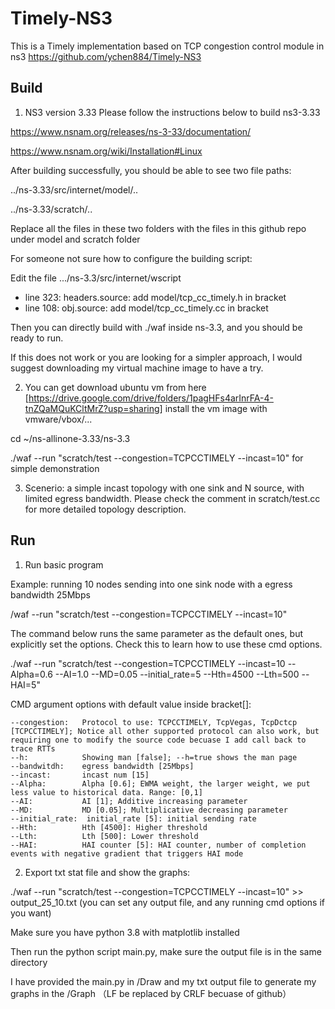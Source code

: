 # Timely-NS3

This is a Timely implementation based on TCP congestion control module in ns3
https://github.com/ychen884/Timely-NS3

## Build

1. NS3 version 3.33
Please follow the instructions below to build ns3-3.33

https://www.nsnam.org/releases/ns-3-33/documentation/

https://www.nsnam.org/wiki/Installation#Linux

After building successfully, you should be able to see two file paths:

../ns-3.33/src/internet/model/..

../ns-3.33/scratch/..

Replace all the files in these two folders with the files in this github repo under model and scratch folder 

For someone not sure how to configure the building script:

Edit the file .../ns-3.3/src/internet/wscript
- line 323: headers.source: add model/tcp_cc_timely.h in bracket
- line 108: obj.source: add model/tcp_cc_timely.cc in bracket

Then you can directly build with ./waf inside ns-3.3, and you should be ready to run. 

If this does not work or you are looking for a simpler approach, I would suggest downloading my virtual machine image to have a try.

2. You can get download ubuntu vm from here [https://drive.google.com/drive/folders/1pagHFs4arInrFA-4-tnZQaMQuKCltMrZ?usp=sharing]
install the vm image with vmware/vbox/...

cd ~/ns-allinone-3.33/ns-3.3

./waf --run "scratch/test --congestion=TCPCCTIMELY --incast=10" for simple demonstration

3. Scenerio: a simple incast topology with one sink and N source, with limited egress bandwidth.
Please check the comment in scratch/test.cc for more detailed topology description.


## Run

1. Run basic program

Example:
running  10 nodes sending into one sink node with a egress bandwidth 25Mbps

/waf --run "scratch/test --congestion=TCPCCTIMELY --incast=10"

The command below runs the same parameter as the default ones, but explicitly set the options. Check this to learn how to use these cmd options.

./waf --run "scratch/test --congestion=TCPCCTIMELY --incast=10 --Alpha=0.6 --AI=1.0 --MD=0.05 --initial_rate=5 --Hth=4500 --Lth=500 --HAI=5"

CMD argument options with default value inside bracket[]:

	--congestion:	Protocol to use: TCPCCTIMELY, TcpVegas, TcpDctcp [TCPCCTIMELY]; Notice all other supported protocol can also work, but requiring one to modify the source code becuase I add call back to trace RTTs
	--h:         	Showing man [false]; --h=true shows the man page
	--bandwitdh: 	egress bandwidth [25Mbps]
	--incast:    	incast num [15]
	--Alpha:     	Alpha [0.6]; EWMA weight, the larger weight, we put less value to historical data. Range: [0,1]
	--AI:        	AI [1]; Additive increasing parameter
	--MD:        	MD [0.05]; Multiplicative decreasing parameter
	--initial_rate:  initial_rate [5]: initial sending rate
	--Hth:       	Hth [4500]: Higher threshold
	--Lth:       	Lth [500]: Lower threshold
	--HAI:       	HAI counter [5]: HAI counter, number of completion events with negative gradient that triggers HAI mode

2. Export txt stat file and show the graphs:

./waf --run "scratch/test --congestion=TCPCCTIMELY --incast=10" >> output_25_10.txt (you can set any output file, and any running cmd options if you want)

Make sure you have python 3.8 with matplotlib installed

Then run the python script main.py, make sure the output file is in the same directory

I have provided the main.py in /Draw and my txt output file to generate my graphs in the /Graph （LF be replaced by CRLF becuase of github）

